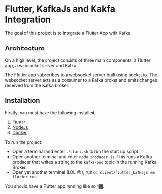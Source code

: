 # Flutter, KafkaJs and Kakfa Integration

The goal of this project is to integrate a Flutter App with Kafka.

## Architecture

On a high level, the project consists of three main components; a Flutter app, a websocket server and Kafka.

The Flutter app subscribes to a websocket server built using socket.io. The websocket server acts as a consumer to a Kafka broker and emits changes received from the Kafka broker.

## Installation

Firstly, you must have the following installed.

1. [Flutter](https://docs.flutter.dev/get-started/install)
2. [NodeJs](https://nodejs.org/en/download/)
3. [Docker](https://docs.docker.com/get-docker/)

To run the project:

- Open a terminal and enter `./start.sh` to run the start up script.
- Open another terminal and enter `node producer.js`. This runs a Kafka producer that writes a string to the `kafka-poc` topic in the running Kafka Broker.
- Open yet another terminal (LOL 😜), run `cd client/flutter_kafkajs && flutter run`

You should have a Flutter app running like so 👇🏾.
